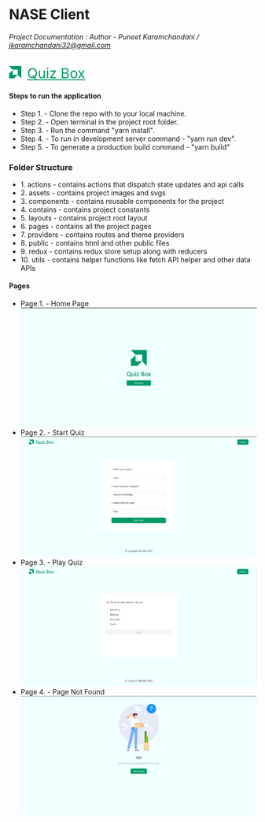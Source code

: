 # NASE Client <h6>Project Documentation : Author - Puneet Karamchandani / jkaramchandani32@gmail.com</h6>

<a style="color:#009a66;font-size:28px;" href=""><img style="margin-right:12px;" height="25" width="25" src="./src/assets/images/logo.png"/>Quiz Box</a>

#### Steps to run the application

<ul>
<li>Step 1. - Clone the repo with to your local machine.
</li>
<li>Step 2. - Open terminal in the project root folder.</li>
<li>Step 3. - Run the command "yarn install".</li>
<li>Step 4. - To run in development server command - "yarn run dev".</li>
<li>Step 5. - To generate a production build command - "yarn build"</li>
</ul>

### Folder Structure

<ul>
    <li>1. actions - contains actions that dispatch state updates and api calls</li>
    <li>2. assets - contains project images and svgs</li>
    <li>3. components - contains reusable components for the project</li>
    <li>4. contains  - contains project constants</li>
    <li>5. layouts - contains project root layout</li>
    <li>6. pages - contains all the project pages</li>
    <li>7. providers - contains  routes and theme providers</li>
    <li>8. public - contains html and other public files</li>
    <li>9. redux - contains redux store setup along with reducers</li>
    <li>10. utils - contains helper functions like fetch API helper and other data APIs</li>
</ul>

#### Pages

<ul>
<li>Page 1. - Home Page</li>
<img src="./src/assets/images/home.png"/>
<li>Page 2. - Start Quiz</li>
<img src="./src/assets/images/startquiz.png"/>
<li>Page 3. - Play Quiz</li>
<img src="./src/assets/images/playquiz.png"/>
<li>Page 4. - Page Not Found</li>
<img src="./src/assets/images/notfound.png"/>

</ul>
